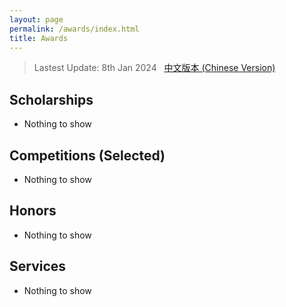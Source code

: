 ```yaml
---
layout: page
permalink: /awards/index.html
title: Awards
---
```


> Lastest Update: 8th Jan 2024 &nbsp; [中文版本 (Chinese Version)](https://sirrychen.github.io//file/awards-zh/)

## Scholarships

- Nothing to show

## Competitions (Selected)

- Nothing to show

## Honors

- Nothing to show

## Services

- Nothing to show
